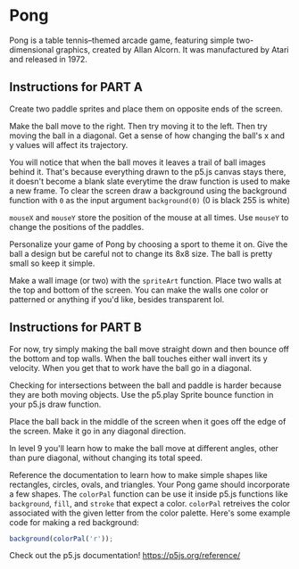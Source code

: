 # Pong

Pong is a table tennis–themed arcade game, featuring simple two-dimensional graphics, created by Allan Alcorn. It was manufactured by Atari and released in 1972.

## Instructions for PART A

Create two paddle sprites and place them on opposite ends of the screen.

Make the ball move to the right. Then try moving it to the left. Then try moving the ball in a diagonal. Get a sense of how changing the ball's x and y values will affect its trajectory.

You will notice that when the ball moves it leaves a trail of ball images behind it. That's because everything drawn to the p5.js canvas stays there, it doesn't become a blank slate everytime the draw function is used to make a new frame. To clear the screen draw a background using the background function with `0` as the input argument `background(0)` (0 is black 255 is white)

`mouseX` and `mouseY` store the position of the mouse at all times. Use `mouseY` to change the positions of the paddles.

Personalize your game of Pong by choosing a sport to theme it on. Give the ball a design but be careful not to change its 8x8 size. The ball is pretty small so keep it simple.

Make a wall image (or two) with the `spriteArt` function. Place two walls at the top and bottom of the screen. You can make the walls one color or patterned or anything if you'd like, besides transparent lol.

## Instructions for PART B

For now, try simply making the ball move straight down and then bounce off the bottom and top walls. When the ball touches either wall invert its y velocity. When you get that to work have the ball go in a diagonal.

Checking for intersections between the ball and paddle is harder because they are both moving objects. Use the p5.play Sprite bounce function in your p5.js draw function.

Place the ball back in the middle of the screen when it goes off the edge of the screen. Make it go in any diagonal direction.

In level 9 you'll learn how to make the ball move at different angles, other than pure diagonal, without changing its total speed.

Reference the documentation to learn how to make simple shapes like rectangles, circles, ovals, and triangles. Your Pong game should incorporate a few shapes. The `colorPal` function can be use it inside p5.js functions like `background`, `fill`, and `stroke` that expect a color. `colorPal` retreives the color associated with the given letter from the color palette. Here's some example code for making a red background:

```js
background(colorPal('r'));
```

Check out the p5.js documentation! https://p5js.org/reference/
